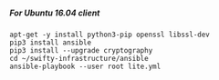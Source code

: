 ##### For Ubuntu 16.04 client

```
apt-get -y install python3-pip openssl libssl-dev
pip3 install ansible
pip3 install --upgrade cryptography
cd ~/swifty-infrastructure/ansible
ansible-playbook --user root lite.yml

```
